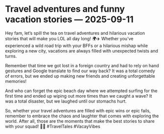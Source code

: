 # Travel adventures and funny vacation stories — 2025-09-11

Hey fam, let’s spill the tea on travel adventures and hilarious vacation stories that will make you LOL all day long! 🌍✈️ Whether you’ve experienced a wild road trip with your BFFs or a hilarious mishap while exploring a new city, vacations are always filled with unexpected twists and turns.

Remember that time we got lost in a foreign country and had to rely on hand gestures and Google translate to find our way back? It was a total comedy of errors, but we ended up making new friends and creating unforgettable memories!

And who can forget the epic beach day where we attempted surfing for the first time and ended up wiping out more times than we caught a wave? It was a total disaster, but we laughed until our stomachs hurt.

So, whether your travel adventures are filled with epic wins or epic fails, remember to embrace the chaos and laughter that comes with exploring the world. After all, those are the moments that make the best stories to share with your squad! 🤣💖 #TravelTales #VacayVibes